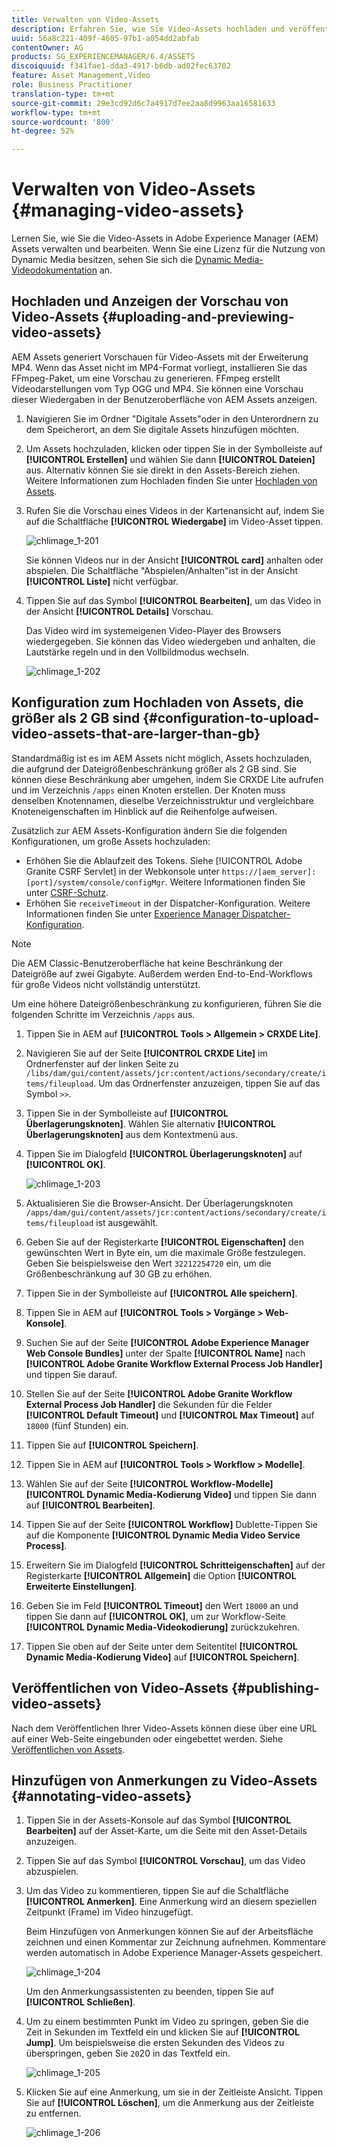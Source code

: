 ```yaml
---
title: Verwalten von Video-Assets
description: Erfahren Sie, wie Sie Video-Assets hochladen und veröffentlichen, eine Vorschau der entsprechenden Assets anzeigen und Anmerkungen hinzufügen können.
uuid: 56a8c221-409f-4605-97b1-a054dd2abfab
contentOwner: AG
products: SG_EXPERIENCEMANAGER/6.4/ASSETS
discoiquuid: f341fae1-dda3-4917-b6db-ad02fec63702
feature: Asset Management,Video
role: Business Practitioner
translation-type: tm+mt
source-git-commit: 29e3cd92d6c7a4917d7ee2aa8d9963aa16581633
workflow-type: tm+mt
source-wordcount: '800'
ht-degree: 52%

---
```



# Verwalten von Video-Assets  {#managing-video-assets}

Lernen Sie, wie Sie die Video-Assets in Adobe Experience Manager (AEM) Assets verwalten und bearbeiten. Wenn Sie eine Lizenz für die Nutzung von Dynamic Media besitzen, sehen Sie sich die [Dynamic Media-Videodokumentation](video.md) an.

## Hochladen und Anzeigen der Vorschau von Video-Assets {#uploading-and-previewing-video-assets}

AEM Assets generiert Vorschauen für Video-Assets mit der Erweiterung MP4. Wenn das Asset nicht im MP4-Format vorliegt, installieren Sie das FFmpeg-Paket, um eine Vorschau zu generieren. FFmpeg erstellt Videodarstellungen vom Typ OGG und MP4. Sie können eine Vorschau dieser Wiedergaben in der Benutzeroberfläche von AEM Assets anzeigen.

1. Navigieren Sie im Ordner &quot;Digitale Assets&quot;oder in den Unterordnern zu dem Speicherort, an dem Sie digitale Assets hinzufügen möchten.
1. Um Assets hochzuladen, klicken oder tippen Sie in der Symbolleiste auf **[!UICONTROL Erstellen]** und wählen Sie dann **[!UICONTROL Dateien]** aus. Alternativ können Sie sie direkt in den Assets-Bereich ziehen. Weitere Informationen zum Hochladen finden Sie unter [Hochladen von Assets](managing-assets-touch-ui.md#uploading-assets).
1. Rufen Sie die Vorschau eines Videos in der Kartenansicht auf, indem Sie auf die Schaltfläche **[!UICONTROL Wiedergabe]** im Video-Asset tippen.

   ![chlimage_1-201](assets/chlimage_1-201.png)

   Sie können Videos nur in der Ansicht **[!UICONTROL card]** anhalten oder abspielen. Die Schaltfläche &quot;Abspielen/Anhalten&quot;ist in der Ansicht **[!UICONTROL Liste]** nicht verfügbar.

1. Tippen Sie auf das Symbol **[!UICONTROL Bearbeiten]**, um das Video in der Ansicht **[!UICONTROL Details]** Vorschau.

   Das Video wird im systemeigenen Video-Player des Browsers wiedergegeben. Sie können das Video wiedergeben und anhalten, die Lautstärke regeln und in den Vollbildmodus wechseln.

   ![chlimage_1-202](assets/chlimage_1-202.png)

## Konfiguration zum Hochladen von Assets, die größer als 2 GB sind {#configuration-to-upload-video-assets-that-are-larger-than-gb}

Standardmäßig ist es im AEM Assets nicht möglich, Assets hochzuladen, die aufgrund der Dateigrößenbeschränkung größer als 2 GB sind. Sie können diese Beschränkung aber umgehen, indem Sie CRXDE Lite aufrufen und im Verzeichnis `/apps` einen Knoten erstellen. Der Knoten muss denselben Knotennamen, dieselbe Verzeichnisstruktur und vergleichbare Knoteneigenschaften im Hinblick auf die Reihenfolge aufweisen.

Zusätzlich zur AEM Assets-Konfiguration ändern Sie die folgenden Konfigurationen, um große Assets hochzuladen:

* Erhöhen Sie die Ablaufzeit des Tokens. Siehe [!UICONTROL Adobe Granite CSRF Servlet] in der Webkonsole unter `https://[aem_server]:[port]/system/console/configMgr`. Weitere Informationen finden Sie unter [CSRF-Schutz](/help/sites-developing/csrf-protection.md).
* Erhöhen Sie `receiveTimeout` in der Dispatcher-Konfiguration. Weitere Informationen finden Sie unter [Experience Manager Dispatcher-Konfiguration](https://docs.adobe.com/content/help/de-DE/experience-manager-dispatcher/using/configuring/dispatcher-configuration.html#renders-options).

>[!NOTE]
>
>Die AEM Classic-Benutzeroberfläche hat keine Beschränkung der Dateigröße auf zwei Gigabyte. Außerdem werden End-to-End-Workflows für große Videos nicht vollständig unterstützt.

Um eine höhere Dateigrößenbeschränkung zu konfigurieren, führen Sie die folgenden Schritte im Verzeichnis `/apps` aus.

1. Tippen Sie in AEM auf **[!UICONTROL Tools > Allgemein > CRXDE Lite]**.
1. Navigieren Sie auf der Seite **[!UICONTROL CRXDE Lite]** im Ordnerfenster auf der linken Seite zu `/libs/dam/gui/content/assets/jcr:content/actions/secondary/create/items/fileupload`. Um das Ordnerfenster anzuzeigen, tippen Sie auf das Symbol `>>`.
1. Tippen Sie in der Symbolleiste auf **[!UICONTROL Überlagerungsknoten]**. Wählen Sie alternativ **[!UICONTROL Überlagerungsknoten]** aus dem Kontextmenü aus.
1. Tippen Sie im Dialogfeld **[!UICONTROL Überlagerungsknoten]** auf **[!UICONTROL OK]**.

   ![chlimage_1-203](assets/chlimage_1-203.png)

1. Aktualisieren Sie die Browser-Ansicht. Der Überlagerungsknoten `/apps/dam/gui/content/assets/jcr:content/actions/secondary/create/items/fileupload` ist ausgewählt.
1. Geben Sie auf der Registerkarte **[!UICONTROL Eigenschaften]** den gewünschten Wert in Byte ein, um die maximale Größe festzulegen. Geben Sie beispielsweise den Wert `32212254720` ein, um die Größenbeschränkung auf 30 GB zu erhöhen.

1. Tippen Sie in der Symbolleiste auf **[!UICONTROL Alle speichern]**.
1. Tippen Sie in AEM auf **[!UICONTROL Tools > Vorgänge > Web-Konsole]**.
1. Suchen Sie auf der Seite **[!UICONTROL Adobe Experience Manager Web Console Bundles]** unter der Spalte **[!UICONTROL Name]** nach **[!UICONTROL Adobe Granite Workflow External Process Job Handler]** und tippen Sie darauf.
1. Stellen Sie auf der Seite **[!UICONTROL Adobe Granite Workflow External Process Job Handler]** die Sekunden für die Felder **[!UICONTROL Default Timeout]** und **[!UICONTROL Max Timeout]** auf `18000` (fünf Stunden) ein.
1. Tippen Sie auf **[!UICONTROL Speichern]**.
1. Tippen Sie in AEM auf **[!UICONTROL Tools > Workflow > Modelle]**.
1. Wählen Sie auf der Seite **[!UICONTROL Workflow-Modelle]** **[!UICONTROL Dynamic Media-Kodierung Video]** und tippen Sie dann auf **[!UICONTROL Bearbeiten]**.
1. Tippen Sie auf der Seite **[!UICONTROL Workflow]** Dublette-Tippen Sie auf die Komponente **[!UICONTROL Dynamic Media Video Service Process]**.
1. Erweitern Sie im Dialogfeld **[!UICONTROL Schritteigenschaften]** auf der Registerkarte **[!UICONTROL Allgemein]** die Option **[!UICONTROL Erweiterte Einstellungen]**.
1. Geben Sie im Feld **[!UICONTROL Timeout]** den Wert `18000` an und tippen Sie dann auf **[!UICONTROL OK]**, um zur Workflow-Seite **[!UICONTROL Dynamic Media-Videokodierung]** zurückzukehren.
1. Tippen Sie oben auf der Seite unter dem Seitentitel **[!UICONTROL Dynamic Media-Kodierung Video]** auf **[!UICONTROL Speichern]**.

## Veröffentlichen von Video-Assets {#publishing-video-assets}

Nach dem Veröffentlichen Ihrer Video-Assets können diese über eine URL auf einer Web-Seite eingebunden oder eingebettet werden. Siehe [Veröffentlichen von Assets](publishing-dynamicmedia-assets.md).

## Hinzufügen von Anmerkungen zu Video-Assets {#annotating-video-assets}

1. Tippen Sie in der Assets-Konsole auf das Symbol **[!UICONTROL Bearbeiten]** auf der Asset-Karte, um die Seite mit den Asset-Details anzuzeigen.
1. Tippen Sie auf das Symbol **[!UICONTROL Vorschau]**, um das Video abzuspielen.
1. Um das Video zu kommentieren, tippen Sie auf die Schaltfläche **[!UICONTROL Anmerken]**. Eine Anmerkung wird an diesem speziellen Zeitpunkt (Frame) im Video hinzugefügt.

   Beim Hinzufügen von Anmerkungen können Sie auf der Arbeitsfläche zeichnen und einen Kommentar zur Zeichnung aufnehmen. Kommentare werden automatisch in Adobe Experience Manager-Assets gespeichert.

   ![chlimage_1-204](assets/chlimage_1-204.png)

   Um den Anmerkungsassistenten zu beenden, tippen Sie auf **[!UICONTROL Schließen]**.

1. Um zu einem bestimmten Punkt im Video zu springen, geben Sie die Zeit in Sekunden im Textfeld ein und klicken Sie auf **[!UICONTROL Jump]**. Um beispielsweise die ersten Sekunden des Videos zu überspringen, geben Sie `20`20 in das Textfeld ein.

   ![chlimage_1-205](assets/chlimage_1-205.png)

1. Klicken Sie auf eine Anmerkung, um sie in der Zeitleiste Ansicht. Tippen Sie auf **[!UICONTROL Löschen]**, um die Anmerkung aus der Zeitleiste zu entfernen.

   ![chlimage_1-206](assets/chlimage_1-206.png)
